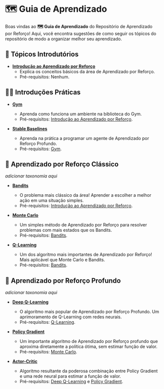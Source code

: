 # 🗺️ Guia de Aprendizado

Boas vindas ao **🗺️ Guia de Aprendizado** do Repositório de Aprendizado por Reforço! Aqui, você encontra sugestões de como seguir os tópicos do repositório de modo a organizar melhor seu aprendizado.

## 💯 Tópicos Introdutórios

- **[Introdução ao Aprendizado por Reforço](../Introdução)**
  - Explica os conceitos básicos da área de Aprendizado por Reforço.
  - Pré-requisitos: Nenhum.
  
## 👨‍🏭 Introduções Práticas

- **[Gym](../Bibliotecas/Gym)**
  - Aprenda como funciona um ambiente na biblioteca do Gym.
  - Pré-requisitos: [Introdução ao Aprendizado por Reforço](../Introdução).

- **[Stable Baselines](../Bibliotecas/Stable%20Baselines)**
  - Aprenda na prática a programar um agente de Aprendizado por Reforço Profundo.
  - Pré-requisitos: [Gym](../Bibliotecas/Gym).

## 🎰 Aprendizado por Reforço Clássico

_adicionar taxonomia aqui_

- **[Bandits](../Aprendizado%20por%20Reforço%20Clássico/Bandits)**
  - O problema mais clássico da área! Aprender a escolher a melhor ação em uma situação simples.
  - Pré-requisitos: [Introdução ao Aprendizado por Reforço](../Introdução).

- **[Monte Carlo](../Aprendizado%20por%20Reforço%20Clássico/Monte%20Carlo)**
  - Um simples método de Aprendizado por Reforço para resolver problemas com mais estados que os Bandits.
  - Pré-requisitos: [Bandits](../Aprendizado%20por%20Reforço%20Clássico/Bandits).
  
- **[Q-Learning](../Aprendizado%20por%20Reforço%20Clássico/Temporal-Difference/Q-Learning)**
  - Um dos algoritmo mais importantes de Aprendizado por Reforço! Mais aplicável que Monte Carlo e Bandits.
  - Pré-requisitos: [Bandits](../Aprendizado%20por%20Reforço%20Clássico/Bandits).
  
## 🧠 Aprendizado por Reforço Profundo

_adicionar taxonomia aqui_

- **[Deep Q-Learning](../Aprendizado%20por%20Reforço%20Profundo/Deep%20Q-Learning)**
  - O algoritmo mais popular de Aprendizado por Reforço Profundo. Um aprimoramento de Q-Learning com redes neurais.
  - Pré-requisitos: [Q-Learning](../Aprendizado%20por%20Reforço%20Clássico/Temporal-Difference/Q-Learning).

- **[Policy Gradient](../Aprendizado%20por%20Reforço%20Profundo/Policy%20Gradient)**
  - Um importante algoritmo de Aprendizado por Reforço profundo que aproxima diretamente a política ótima, sem estimar função de valor.
  - Pré-requisitos: [Monte Carlo](../Aprendizado%20por%20Reforço%20Clássico/Monte%20Carlo).
  
- **[Actor-Critic](../Aprendizado%20por%20Reforço%20Profundo/Actor-Critic)**
  - Algoritmo resultante da poderosa combinação entre Policy Gradient e uma rede neural para estimar a função de valor.
  - Pré-requisitos: [Deep Q-Learning](../Aprendizado%20por%20Reforço%20Clássico/Temporal-Difference/Q-Learning) e [Policy Gradient](../Aprendizado%20por%20Reforço%20Profundo/Policy%20Gradient).
